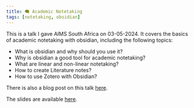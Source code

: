 ```yaml
---
title: 🗨️ Academic Notetaking
tags: [notetaking, obsidian]
---
```




This is a talk I gave AIMS South Africa on 03-05-2024.
It covers the basics of academic notetaking with obsidian, including the following topics:
- What is obsidian and why should you use it?
- Why is obsidian a good tool for academic notetaking? 
- What are linear and non-linear notetaking?
- How to create Literature notes?
- How to use Zotero with Obsidian?


There is also a blog post on this talk [here](https://notes.cakir-ufuk.de/blog/obsidian/introduction).


 The slides are available [here](https://docs.google.com/presentation/d/1MCIBNjnA6oAfEyoe9qxPvig5vPEYSx9SMGKncLwfm4o/edit?usp=sharing).

